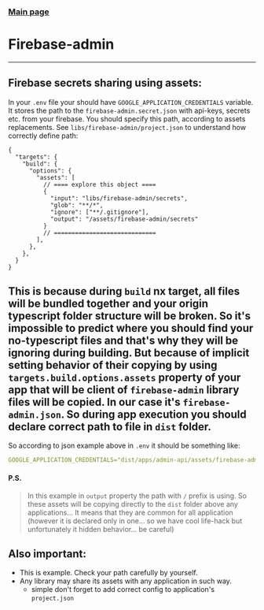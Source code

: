### [Main page](../../README.md)

# Firebase-admin

---

## Firebase secrets sharing using assets:
In your `.env` file your should have `GOOGLE_APPLICATION_CREDENTIALS` variable.
It stores the path to the `firebase-admin.secret.json` with api-keys, secrets etc. from your firebase.
You should specify this path, according to assets replacements.
See `libs/firebase-admin/project.json` to understand how correctly define path:
```jsonc
{
  "targets": {
    "build": {
      "options": {
        "assets": [
          // ==== explore this object ====
          {
            "input": "libs/firebase-admin/secrets",
            "glob": "**/*",
            "ignore": ["**/.gitignore"],
            "output": "/assets/firebase-admin/secrets"
          }
          // =============================
        ],
      },
    },
  }
}
```
This is because during `build` nx target, all files will be bundled together
and your origin typescript folder structure will be broken.
So it's impossible to predict where you should find your no-typescript
files and that's why they will be ignoring during building.
But because of implicit setting behavior of their copying
by using `targets.build.options.assets` property of your app that will be client of
`firebase-admin` library files will be copied. In our case it's `firebase-admin.json`.
So during app execution you should declare correct path to file in `dist` folder.
---
So according to json example above in `.env` it should be something like:
```yaml
GOOGLE_APPLICATION_CREDENTIALS="dist/apps/admin-api/assets/firebase-admin/secrets/firebase-admin.secret.json"
```
#### P.S.
> In this example in `output` property the path with `/` prefix is using.
> So these assets will be copying directly to the `dist` folder
> above any applications...
> It means that they are common for all application
> (however it is declared only in one... so we have cool life-hack but
> unfortunately it hidden behavior... be careful)
## Also important:
* This is example. Check your path carefully by yourself.
* Any library may share its assets with any application in such way.
  * simple don't forget to add correct config to application's `project.json`
